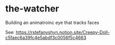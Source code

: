 # the-watcher
Building an animatroinc eye that tracks faces


See: 
https://rstefanyshyn.notion.site/Creepy-Doll-c5faec6a39fc4e5abdf3c0056f5c4663
